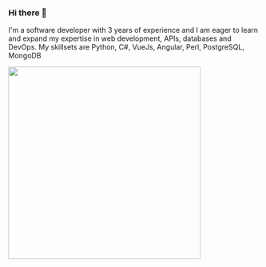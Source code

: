 ### Hi there 👋
I'm a software developer with 3 years of experience and I
am eager to learn and expand my expertise in web development, APIs, databases and DevOps. My skillsets are Python, C#, VueJs, Angular, Perl, PostgreSQL, MongoDB

<img src="https://media.tenor.com/NOYF3f82b_gAAAAC/programmer.gif" width="385px" align="center">

<!--
**mafiqqq/mafiqqq** is a ✨ _special_ ✨ repository because its `README.md` (this file) appears on your GitHub profile.

Here are some ideas to get you started:

- 🔭 I’m currently working on ...
- 🌱 I’m currently learning ...
- 👯 I’m looking to collaborate on ...
- 🤔 I’m looking for help with ...
- 💬 Ask me about ...
- 📫 How to reach me: ...
- 😄 Pronouns: ...
- ⚡ Fun fact: ...
-->
